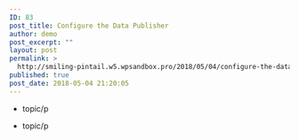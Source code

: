 ```yaml
---
ID: 83
post_title: Configure the Data Publisher
author: demo
post_excerpt: ""
layout: post
permalink: >
  http://smiling-pintail.w5.wpsandbox.pro/2018/05/04/configure-the-data-publisher/
published: true
post_date: 2018-05-04 21:20:05
---
```

- topic/p

- topic/p